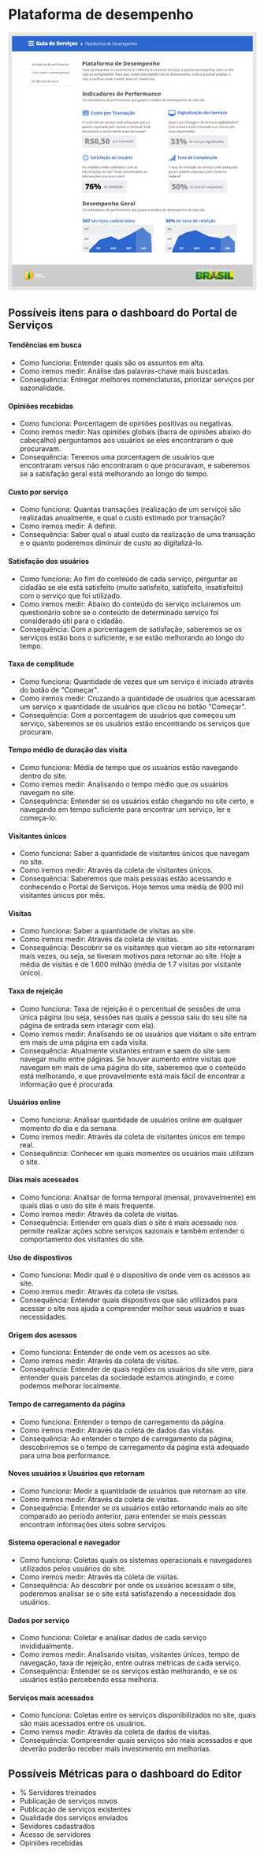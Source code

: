 # Plataforma de desempenho

![](metricas.jpg)

## Possíveis itens para o dashboard do Portal de Serviços

#### Tendências em busca
- Como funciona: Entender quais são os assuntos em alta.
- Como iremos medir: Análise das palavras-chave mais buscadas.
- Consequência: Entregar melhores nomenclaturas, priorizar serviços por sazonalidade.

#### Opiniões recebidas
- Como funciona: Porcentagem de opiniões positivas ou negativas.
- Como iremos medir: Nas opiniões globais (barra de opiniões abaixo do cabeçalho) perguntamos aos usuários se eles encontraram o que procuravam.
- Consequência: Teremos uma porcentagem de usuários que encontraram versus não encontraram o que procuravam, e saberemos se a satisfação geral está melhorando ao longo do tempo.

#### Custo por serviço
- Como funciona: Quantas transações (realização de um serviço) são realizadas anualmente, e qual o custo estimado por transação?
- Como iremos medir: A definir.
- Consequência: Saber qual o atual custo da realização de uma transação e o quanto poderemos diminuir de custo ao digitalizá-lo.

#### Satisfação dos usuários
- Como funciona: Ao fim do conteúdo de cada serviço, perguntar ao cidadão se ele está satisfeito (muito satisfeito, satisfeito, insatisfeito) com o serviço que foi utilizado. 
- Como iremos medir: Abaixo do conteúdo do serviço incluiremos um questionário sobre se o conteúdo de determinado serviço foi considerado útil para o cidadão.
- Consequência: Com a porcentagem de satisfação, saberemos se os serviços estão bons o suficiente, e se estão melhorando ao longo do tempo. 

#### Taxa de complitude
- Como funciona: Quantidade de vezes que um serviço é iniciado através do botão de "Começar". 
- Como iremos medir: Cruzando a quantidade de usuários que acessaram um serviço x quantidade de usuários que clicou no botão "Começar".
- Consequência: Com a porcentagem de usuários que começou um serviço, saberemos se os usuários estão encontrando os serviços que procuram.

#### Tempo médio de duração das visita
- Como funciona: Média de tempo que os usuários estão navegando dentro do site. 
- Como iremos medir: Analisando o tempo médio que os usuários navegam no site.
- Consequência: Entender se os usuários estão chegando no site certo, e navegando em tempo suficiente para encontrar um serviço, ler e começa-lo.

#### Visitantes únicos
- Como funciona: Saber a quantidade de visitantes únicos que navegam no site.
- Como iremos medir: Através da coleta de visitantes únicos.
- Consequência: Saberemos que mais pessoas estão acessando e conhecendo o Portal de Serviços. Hoje temos uma média de 900 mil visitantes únicos por mês.

#### Visitas
- Como funciona: Saber a quantidade de visitas ao site.
- Como iremos medir: Através da coleta de visitas.
- Consequência: Descobrir se os visitantes que vieram ao site retornaram mais vezes, ou seja, se tiveram motivos para retornar ao site. Hoje a média de visitas é de 1.600 milhão (média de 1.7 visitas por visitante único).

#### Taxa de rejeição
- Como funciona: Taxa de rejeição é o percentual de sessões de uma única página (ou seja, sessões nas quais a pessoa saiu do seu site na página de entrada sem interagir com ela).
- Como iremos medir: Analisando se os usuários que visitam o site entram em mais de uma página em cada visita. 
- Consequência: Atualmente visitantes entram e saem do site sem navegar muito entre páginas. Se houver aumento entre visitas que navegam em mais de uma página do site, saberemos que o conteúdo está melhorando, e que provavelmente está mais fácil de encontrar a informação que é procurada.

#### Usuários online
- Como funciona: Analisar quantidade de usuários online em qualquer momento do dia e da semana.
- Como iremos medir: Através da coleta de visitantes únicos em tempo real.
- Consequência: Conhecer em quais momentos os usuários mais utilizam o site. 

#### Dias mais acessados
- Como funciona: Analisar de forma temporal (mensal, provavelmente) em quais dias o uso do site é mais frequente. 
- Como iremos medir: Através da coleta de visitas.
- Consequência: Entender em quais dias o site é mais acessado nos permite realizar ações sobre serviços sazonais e também entender o comportamento dos visitantes do site. 

#### Uso de dispostivos
- Como funciona: Medir qual é o dispositivo de onde vem os acessos ao site. 
- Como iremos medir: Através da coleta de visitas.
- Consequência: Entender quais dispositivos que são utilizados para acessar o site nos ajuda a compreender melhor seus usuários e suas necessidades.

#### Origem dos acessos
- Como funciona: Entender de onde vem os acessos ao site.
- Como iremos medir: Através da coleta de visitas.
- Consequência: Entender de quais regiões os usuários do site vem, para entender quais parcelas da sociedade estamos atingindo, e como podemos melhorar localmente.

#### Tempo de carregamento da página
- Como funciona: Entender o tempo de carregamento da página.
- Como iremos medir: Através da coleta de dados das visitas.
- Consequência: Ao entender o tempo de carregamento da página, descobriremos se o tempo de carregamento da página está adequado para uma boa performance.

#### Novos usuários x Usuários que retornam 
- Como funciona: Medir a quantidade de usuários que retornam ao site.
- Como iremos medir: Através da coleta de visitas.
- Consequência: Entender se os usuários estão retornando mais ao site comparado ao período anterior, para entender se mais pessoas encontram informações úteis sobre serviços.  

#### Sistema operacional e navegador
- Como funciona: Coletas quais os sistemas operacionais e navegadores utilizados pelos usuários do site.
- Como iremos medir: Através da coleta de visitas.
- Consequência: Ao descobrir por onde os usuários acessam o site, poderemos analisar se o site está satisfazendo a necessidade dos usuários.

#### Dados por serviço
- Como funciona: Coletar e analisar dados de cada serviço invididualmente. 
- Como iremos medir: Analisando visitas, visitantes únicos, tempo de navegação, taxa de rejeição, entre outras métricas de cada serviço.
- Consequência: Entender se os serviços estão melhorando, e se os usuários estão percebendo essa melhoria. 

#### Serviços mais acessados
- Como funciona: Coletas entre os serviços disponibilizados no site, quais são mais acessados entre os usuários.
- Como iremos medir: Através da coleta de dados de visitas.
- Consequência: Compreender quais serviços são mais acessados e que deverão poderão receber mais investimento em melhorias.

## Possíveis Métricas para o dashboard do Editor

- % Servidores treinados
- Publicação de serviços novos
- Publicação de serviços existentes
- Qualidade dos serviços enviados
- Sevidores cadastrados
- Acesso de servidores
- Opiniões recebidas

